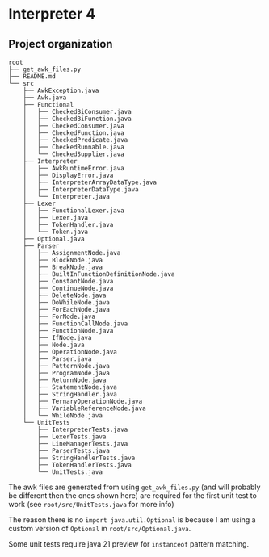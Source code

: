 # Interpreter 4
## Project organization

```
root
├── get_awk_files.py
├── README.md
└── src
    ├── AwkException.java
    ├── Awk.java
    ├── Functional
    │   ├── CheckedBiConsumer.java
    │   ├── CheckedBiFunction.java
    │   ├── CheckedConsumer.java
    │   ├── CheckedFunction.java
    │   ├── CheckedPredicate.java
    │   ├── CheckedRunnable.java
    │   └── CheckedSupplier.java
    ├── Interpreter
    │   ├── AwkRuntimeError.java
    │   ├── DisplayError.java
    │   ├── InterpreterArrayDataType.java
    │   ├── InterpreterDataType.java
    │   └── Interpreter.java
    ├── Lexer
    │   ├── FunctionalLexer.java
    │   ├── Lexer.java
    │   ├── TokenHandler.java
    │   └── Token.java
    ├── Optional.java
    ├── Parser
    │   ├── AssignmentNode.java
    │   ├── BlockNode.java
    │   ├── BreakNode.java
    │   ├── BuiltInFunctionDefinitionNode.java
    │   ├── ConstantNode.java
    │   ├── ContinueNode.java
    │   ├── DeleteNode.java
    │   ├── DoWhileNode.java
    │   ├── ForEachNode.java
    │   ├── ForNode.java
    │   ├── FunctionCallNode.java
    │   ├── FunctionNode.java
    │   ├── IfNode.java
    │   ├── Node.java
    │   ├── OperationNode.java
    │   ├── Parser.java
    │   ├── PatternNode.java
    │   ├── ProgramNode.java
    │   ├── ReturnNode.java
    │   ├── StatementNode.java
    │   ├── StringHandler.java
    │   ├── TernaryOperationNode.java
    │   ├── VariableReferenceNode.java
    │   └── WhileNode.java
    └── UnitTests
        ├── InterpreterTests.java
        ├── LexerTests.java
        ├── LineManagerTests.java
        ├── ParserTests.java
        ├── StringHandlerTests.java
        ├── TokenHandlerTests.java
        └── UnitTests.java
``````

The awk files are generated from using `get_awk_files.py` (and will probably be different then the ones shown here) are required for the first unit test to work (see `root/src/UnitTests.java` for more info)

The reason there is no `import java.util.Optional` is because I am using a custom version of `Optional` in `root/src/Optional.java`.

Some unit tests require java 21 preview for `instanceof` pattern matching.